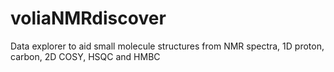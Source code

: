 # voliaNMRdiscover
Data explorer to aid small molecule structures from NMR spectra, 1D proton, carbon, 2D COSY, HSQC and HMBC
